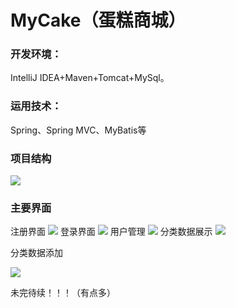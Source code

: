 # MyCake（蛋糕商城）
### 开发环境：
IntelliJ IDEA+Maven+Tomcat+MySql。

### 运用技术：
Spring、Spring MVC、MyBatis等
### 项目结构
![](https://raw.githubusercontent.com/lqgl/repo/main/img/20201215161143.png)
### 主要界面
注册界面
![](https://raw.githubusercontent.com/lqgl/repo/main/img/20201215161548.png)
登录界面
![](https://raw.githubusercontent.com/lqgl/repo/main/img/20201215161642.png)
用户管理
![](https://raw.githubusercontent.com/lqgl/repo/main/img/20201215161420.png)
分类数据展示
![](https://raw.githubusercontent.com/lqgl/repo/main/img/20201215161448.png)

分类数据添加

![](MyCake项目介绍.assets/20201215161844.png)

未完待续！！！（有点多）
